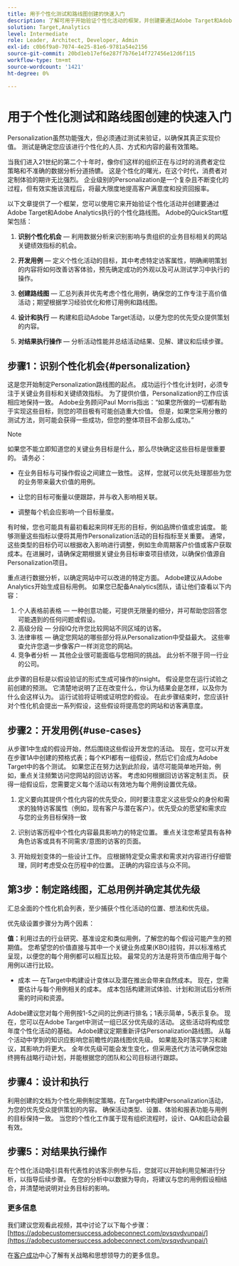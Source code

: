 ```yaml
---
title: 用于个性化测试和路线图创建的快速入门
description: 了解可用于开始验证个性化活动的框架，并创建要通过Adobe Target和Adobe Analytics执行的个性化路线图。
solution: Target,Analytics
level: Intermediate
role: Leader, Architect, Developer, Admin
exl-id: c0b6f9a0-7074-4e25-81e6-9781a54e2156
source-git-commit: 20bd1eb17ef6e287f7b76e14f727456e12d6f115
workflow-type: tm+mt
source-wordcount: '1421'
ht-degree: 0%

---
```


# 用于个性化测试和路线图创建的快速入门

Personalization虽然功能强大，但必须通过测试来验证，以确保其真正实现价值。 测试是确定您应该进行个性化的人员、方式和内容的最有效策略。

当我们进入21世纪的第二个十年时，像你们这样的组织正在与过时的消费者定位策略和不准确的数据分析分道扬镳。 这是个性化的曙光，在这个时代，消费者对定制体验的期许无比强烈。 企业级别的Personalization是一个复杂且不断变化的过程，但有效实施该流程后，将最大限度地提高客户满意度和投资回报率。

以下文章提供了一个框架，您可以使用它来开始验证个性化活动并创建要通过Adobe Target和Adobe Analytics执行的个性化路线图。 Adobe的QuickStart框架包括：

1. **识别个性化机会** — 利用数据分析来识别影响与贵组织的业务目标相关的网站关键绩效指标的机会。

1. **开发用例** — 定义个性化活动的目标，其中考虑特定访客属性，明确阐明策划的内容将如何改善访客体验，预先确定成功的外观以及可从测试学习中执行的操作。

1. **创建路线图** — 汇总列表并优先考虑个性化用例，确保您的工作专注于高价值活动；期望根据学习经验优化和修订用例和路线图。

1. **设计和执行** — 构建和启动Adobe Target活动，以便为您的优先受众提供策划的内容。

1. **对结果执行操作** — 分析活动性能并总结活动结果、见解、建议和后续步骤。

## 步骤1：识别个性化机会{#personalization}

这是您开始制定Personalization路线图的起点。 成功运行个性化计划时，必须专注于关键业务目标和关键绩效指标。 为了提供价值，Personalization的工作应该相应地保持一致。 Adobe业务顾问Paul Morris指出：“如果您所做的一切都有助于实现这些目标，则您的项目极有可能创造重大价值。 但是，如果您采用分散的测试方法，则可能会获得一些成功，但您的整体项目不会那么成功。”

>[!NOTE]
>
>如果您不能立即知道您的关键业务目标是什么，那么尽快确定这些目标是很重要的。 请务必：


* 在业务目标与可操作假设之间建立一致性。 这样，您就可以优先处理那些为您的业务带来最大价值的用例。

* 让您的目标可衡量以便跟踪，并与收入影响相关联。

* 调整每个机会应影响一个目标量度。

有时候，您也可能具有最初看起来同样无形的目标，例如品牌价值或忠诚度。 能够测量这些指标以便将其用作Personalization活动的目标指标至关重要。 通常，这些类型的目标仍可以根据收入影响进行调整，例如生命周期客户价值或客户获取成本。在进展时，请确保定期根据关键业务目标审查项目绩效，以确保价值源自Personalization项目。

重点进行数据分析，以确定网站中可以改进的特定方面。 Adobe建议从Adobe Analytics开始生成目标用例。 如果您已配备Analytics团队，请让他们查看以下内容：

1. 个人表格前表格 — 一种创意功能，可提供无限量的细分，并可帮助您回答您可能遇到的任何问题或假设。
1. 高级分段 — 分段IQ允许您比较网站不同区域的访客。
1. 法律审核 — 确定您网站的哪些部分将从Personalization中受益最大。 这些审查允许您退一步像客户一样浏览您的网站。
1. 竞争者分析 — 其他企业很可能面临与您相同的挑战。 此分析不限于同一行业的公司。

此步骤的目标是以假设验证的形式生成可操作的insight。 假设是您在运行试验之前创建的预测。 它清楚地说明了正在改变什么，你认为结果会是怎样，以及你为什么会这样认为。 运行试验将证明或证明您的假设。 在此步骤结束时，您应该针对个性化机会提出一系列假设，这些假设将提高您的网站和访客满意度。

## 步骤2：开发用例{#use-cases}

从步骤1中生成的假设开始，然后围绕这些假设开发您的活动。 现在，您可以开发在步骤1A中创建的预格式表；每个KPI都有一组假设，然后它们会成为Adobe Target中的各个测试。 如果您正在努力达到此阶段，请尽可能简单地开始，例如，重点关注频繁访问您网站的回访访客。 考虑如何根据回访访客定制主页。 获得一组假设后，您需要定义每个活动以有效地为每个用例设置优先级。

1. 定义要向其提供个性化内容的优先受众，同时要注意定义这些受众的身份和需求的独特访客属性（例如，现有客户与潜在客户）。优先受众的愿望和需求应与您的业务目标保持一致

1. 识别访客历程中个性化内容最具影响力的特定位置。 重点关注您希望具有各种角色访客或具有不同需求/意图的访客的页面。

1. 开始规划变体的一些设计工作。 应根据特定受众需求和需求对内容进行仔细管理，同时考虑受众在历程中的位置。 正确的内容应该与众不同。

## 第3步：制定路线图，汇总用例并确定其优先级

汇总全面的个性化机会列表，至少捕获个性化活动的位置、想法和优先级。

优先级设置步骤分为两个因素：

**值：**&#x200B;利用过去的行业研究、基准设定和类似用例，了解您的每个假设可能产生的预期值。 您希望您的价值直接与其中一个关键业务成果(KBO)挂钩，并以标准格式呈现，以便您的每个用例都可以相互比较。 最常见的方法是将货币值应用于每个用例以进行比较。

* 成本 — 在Target中构建设计变体以及潜在推出会带来自然成本。 现在，您需要估计与每个用例相关的成本。 成本包括构建测试体验、计划和测试后分析所需的时间和资源。

Adobe建议您对每个用例按1-5之间的比例进行排名；1表示简单，5表示复杂。 现在，您可以在Adobe Target中测试一组已区分优先级的活动。 这些活动将构成您年度个性化活动的基础。 Adobe建议定期重新评估Personalization路线图。 从每个活动中学到的知识应影响您前瞻性的路线图优先级。 如果能及时落实学习和建议，其影响力将更大。 全年优先级可能会发生变化，但采用迭代方法可确保您始终拥有战略行动计划，并能根据您的团队和公司目标进行跟踪。

## 步骤4：设计和执行

利用创建的文档为个性化用例制定策略，在Target中构建Personalization活动，为您的优先受众提供策划的内容。 确保活动类型、设置、体验和报表功能与用例的目标保持一致。 当您的个性化工作属于现有组织流程时，设计、QA和启动会最有效。

## 步骤5：对结果执行操作

在个性化活动吸引具有代表性的访客示例参与后，您就可以开始利用见解进行分析，以指导后续步骤。 在您的分析中以数据为导向，将建议与您的用例假设相结合，并清楚地说明对业务目标的影响。

### 更多信息

我们建议您观看此视频，其中讨论了以下每个步骤：[https://adobecustomersuccess.adobeconnect.com/pvsqvdvunpai/](https://adobecustomersuccess.adobeconnect.com/pvsqvdvunpai/)

在[客户成功](https://experienceleague.adobe.com/docs/customer-success/customer-success/overview.html)中心了解有关战略和思想领导力的更多信息。